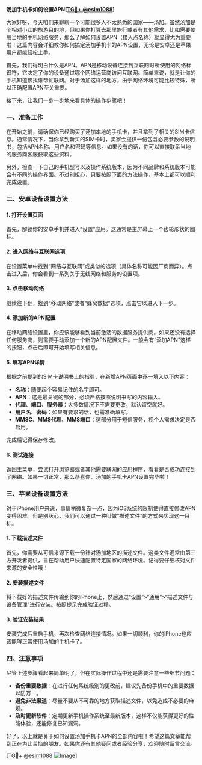 **汤加手机卡如何设置APN[[TG💪+ @esim1088](https://t.me/s/esim1088)]**

大家好呀，今天咱们来聊聊一个可能很多人不太熟悉的国家——汤加。虽然汤加是个相对小众的旅游目的地，但如果你打算去那里旅行或者有其他需求，比如需要使用当地的手机网络服务，那么了解如何设置APN（接入点名称）就显得尤为重要啦！这篇内容会详细教你如何搞定汤加手机卡的APN设置，无论是安卓还是苹果用户都能轻松上手。

首先，我们得明白什么是APN。APN是移动设备连接到互联网时所使用的网络标识符，它决定了你的设备通过哪个网络运营商访问互联网。简单来说，就是让你的手机知道该找谁帮忙联网。对于汤加这样的地方，由于网络环境可能比较特殊，所以正确配置APN至关重要。

接下来，让我们一步一步地来看具体的操作步骤吧！

### 一、准备工作

在开始之前，请确保你已经购买了汤加本地的手机卡，并且拿到了相关的SIM卡信息。通常情况下，当你拿到新买的SIM卡时，卖家会提供一份包含必要参数的说明书，包括APN名称、用户名和密码等信息。如果没有的话，你可以直接联系当地的服务商客服获取这些资料。

另外，检查一下自己的手机型号以及操作系统版本，因为不同品牌和系统版本可能会有不同的操作界面。不过别担心，只要按照下面的方法操作，基本上都可以顺利完成设置。

### 二、安卓设备设置方法

#### 1. 打开设置页面
首先，解锁你的安卓手机并进入“设置”应用。这通常是主屏幕上一个齿轮形状的图标。

#### 2. 进入网络与互联网选项
在设置菜单中找到“网络与互联网”或类似的选项（具体名称可能因厂商而异）。点击进入后，你会看到一系列关于无线网络和服务的设置项。

#### 3. 点击移动网络
继续往下翻，找到“移动网络”或者“蜂窝数据”选项，点击它以进入下一步。

#### 4. 添加新的APN配置
在移动网络设置里，你应该能够看到当前激活的数据服务提供商。如果还没有选择任何服务商，则需要手动添加一个新的APN配置文件。一般会有“添加APN”这样的按钮，点击后即可开始填写相关信息。

#### 5. 填写APN详情
根据之前提到的SIM卡说明书上的指引，在新增APN页面中逐一填入以下内容：
- **名称**：随便起个容易记住的名字即可。
- **APN**：这是最关键的部分，必须严格按照说明书写的内容输入。
- **代理**、**端口**、**服务器**：大多数情况下不需要更改，默认留空就好。
- **用户名**、**密码**：如果有要求的话，也需准确填写。
- **MMSC**、**MMS代理**、**MMS端口**：这部分用于短信服务，视个人需求决定是否启用。
  
完成后记得保存修改。

#### 6. 测试连接
返回主菜单，尝试打开浏览器或者其他需要联网的应用程序，看看是否成功连接到了网络。如果一切正常，那么恭喜你，汤加的手机卡APN设置完毕啦！

### 三、苹果设备设置方法

对于iPhone用户来说，事情稍微复杂一点，因为iOS系统的限制使得直接修改APN变得困难。但是别灰心，我们可以通过一种叫做“描述文件”的方式来实现这一目标。

#### 1. 下载描述文件
首先，你需要从可信来源下载一份针对汤加地区的描述文件。这类文件通常由第三方开发者提供，旨在帮助用户快速配置特定国家的网络环境。记得要仔细核对文件来源的安全性哦！

#### 2. 安装描述文件
将下载好的描述文件传输到你的iPhone上，然后通过“设置”>“通用”>“描述文件与设备管理”进行安装。按照提示完成验证过程。

#### 3. 验证安装结果
安装完成后重启手机，再次检查网络连接情况。如果一切顺利，你的iPhone也应该能够正常使用汤加的手机卡了。

### 四、注意事项

尽管上述步骤看起来简单明了，但在实际操作过程中还是需要注意一些细节问题：

- **备份重要数据**：在进行任何系统级别的更改前，建议先备份手机中的重要数据以防万一。
- **避免非法渠道**：尽量不要从不可靠的地方获取描述文件，以免造成不必要的麻烦。
- **及时更新软件**：定期更新手机操作系统至最新版本，这样不仅能获得更好的性能体验，还能修复已知漏洞。

好了，以上就是关于如何设置汤加手机卡APN的全部内容啦！希望这篇文章能帮到正在为此苦恼的朋友。如果你还有其他疑问或者经验分享，欢迎随时留言交流。

[[TG💪+ @esim1088](https://t.me/s/esim1088) ![Image](https://i.postimg.cc/4NQfJmqS/Snipaste-2025-05-13-00-14-12.png)]
